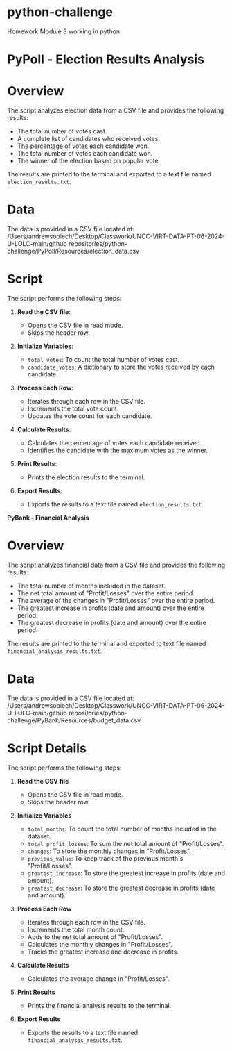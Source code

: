 # python-challenge
Homework Module 3 working in python

# PyPoll - Election Results Analysis

# Overview

The script analyzes election data from a CSV file and provides the following results:

- The total number of votes cast.
- A complete list of candidates who received votes.
- The percentage of votes each candidate won.
- The total number of votes each candidate won.
- The winner of the election based on popular vote.

The results are printed to the terminal and exported to a text file named `election_results.txt`.

# Data

The data is provided in a CSV file located at:
/Users/andrewsobiech/Desktop/Classwork/UNCC-VIRT-DATA-PT-06-2024-U-LOLC-main/github repositories/python-challenge/PyPoll/Resources/election_data.csv

# Script 

The script performs the following steps:

1. **Read the CSV file**:
   - Opens the CSV file in read mode.
   - Skips the header row.

2. **Initialize Variables**:
   - `total_votes`: To count the total number of votes cast.
   - `candidate_votes`: A dictionary to store the votes received by each candidate.

3. **Process Each Row**:
   - Iterates through each row in the CSV file.
   - Increments the total vote count.
   - Updates the vote count for each candidate.

4. **Calculate Results**:
   - Calculates the percentage of votes each candidate received.
   - Identifies the candidate with the maximum votes as the winner.

5. **Print Results**:
   - Prints the election results to the terminal.

6. **Export Results**:
   - Exports the results to a text file named `election_results.txt`.
  


**PyBank - Financial Analysis**

# Overview

The script analyzes financial data from a CSV file and provides the following results:

- The total number of months included in the dataset.
- The net total amount of "Profit/Losses" over the entire period.
- The average of the changes in "Profit/Losses" over the entire period.
- The greatest increase in profits (date and amount) over the entire period.
- The greatest decrease in profits (date and amount) over the entire period.
  
The results are printed to the terminal and exported to text file named `financial_analysis_results.txt`.

# Data

The data is provided in a CSV file located at:
/Users/andrewsobiech/Desktop/Classwork/UNCC-VIRT-DATA-PT-06-2024-U-LOLC-main/github repositories/python-challenge/PyBank/Resources/budget_data.csv

# Script Details

The script performs the following steps:

1. **Read the CSV file**
   - Opens the CSV file in read mode.
   - Skips the header row.

2. **Initialize Variables**
   - `total_months`: To count the total number of months included in the dataset.
   - `total_profit_losses`: To sum the net total amount of "Profit/Losses".
   - `changes`: To store the monthly changes in "Profit/Losses".
   - `previous_value`: To keep track of the previous month's "Profit/Losses".
   - `greatest_increase`: To store the greatest increase in profits (date and amount).
   - `greatest_decrease`: To store the greatest decrease in profits (date and amount).

3. **Process Each Row**
   - Iterates through each row in the CSV file.
   - Increments the total month count.
   - Adds to the net total amount of "Profit/Losses".
   - Calculates the monthly changes in "Profit/Losses".
   - Tracks the greatest increase and decrease in profits.

4. **Calculate Results**
   - Calculates the average change in "Profit/Losses".

5. **Print Results**
   - Prints the financial analysis results to the terminal.

6. **Export Results**
   - Exports the results to a text file named `financial_analysis_results.txt`.
